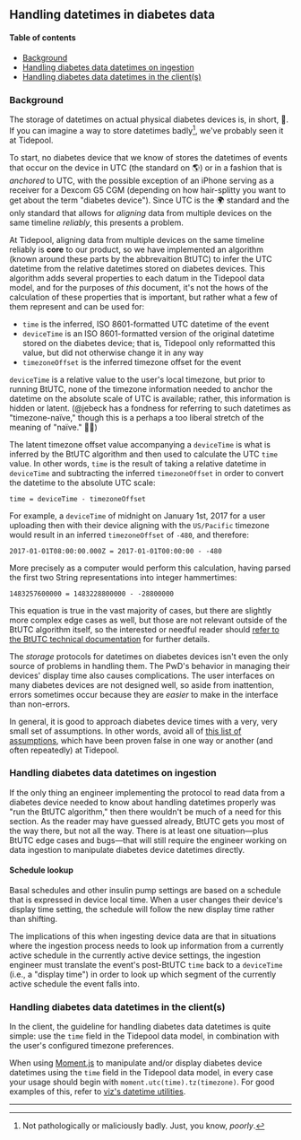 ## Handling datetimes in diabetes data

#### Table of contents

- [Background](#background)
- [Handling diabetes data datetimes on ingestion](#handling-diabetes-data-datetimes-on-ingestion)
- [Handling diabetes data datetimes in the client(s)](#handling-diabetes-data-datetimes-in-the-clients)

### Background

The storage of datetimes on actual physical diabetes devices is, in short, 💩. If you can imagine a way to store datetimes badly[^a], we've probably seen it at Tidepool.

To start, no diabetes device that we know of stores the datetimes of events that occur on the device in UTC (the standard on 🌎) or in a fashion that is *anchored* to UTC, with the possible exception of an iPhone serving as a receiver for a Dexcom G5 CGM (depending on how hair-splitty you want to get about the term "diabetes device"). Since UTC is the 🌍 standard and the only standard that allows for *aligning* data from multiple devices on the same timeline *reliably*, this presents a problem.

At Tidepool, aligning data from multiple devices on the same timeline reliably is **core** to our product, so we have implemented an algorithm (known around these parts by the abbrevaition BtUTC) to infer the UTC datetime from the relative datetimes stored on diabetes devices. This algorithm adds several properties to each datum in the Tidepool data model, and for the purposes of *this* document, it's not the hows of the calculation of these properties that is important, but rather what a few of them represent and can be used for:

- `time` is the inferred, ISO 8601-formatted UTC datetime of the event
- `deviceTime` is an ISO 8601-formatted version of the original datetime stored on the diabetes device; that is, Tidepool only reformatted this value, but did not otherwise change it in any way
- `timezoneOffset` is the inferred timezone offset for the event

`deviceTime` is a relative value to the user's local timezone, but prior to running BtUTC, none of the timezone information needed to anchor the datetime on the absolute scale of UTC is available; rather, this information is hidden or latent. (@jebeck has a fondness for referring to such datetimes as "timezone-naïve," though this is a perhaps a too liberal stretch of the meaning of "naïve." 🤷‍♀️)

The latent timezone offset value accompanying a `deviceTime` is what is inferred by the BtUTC algorithm and then used to calculate the UTC `time` value. In other words, `time` is the result of taking a relative datetime in `deviceTime` and subtracting the inferred `timezoneOffset` in order to convert the datetime to the absolute UTC scale:

```
time = deviceTime - timezoneOffset
```

For example, a `deviceTime` of midnight on January 1st, 2017 for a user uploading then with their device aligning with the `US/Pacific` timezone would result in an inferred `timezoneOffset` of `-480`, and therefore:

```
2017-01-01T08:00:00.000Z = 2017-01-01T00:00:00 - -480
```

More precisely as a computer would perform this calculation, having parsed the first two String representations into integer hammertimes:

```
1483257600000 = 1483228800000 - -28800000
```

This equation is true in the vast majority of cases, but there are slightly more complex edge cases as well, but those are not relevant outside of the BtUTC algorithm itself, so the interested or needful reader should [refer to the BtUTC technical documentation](http://developer.tidepool.org/uploader/docs/BootstrappingToUTC.html 'Bootstrapping to UTC') for further details.

The *storage* protocols for datetimes on diabetes devices isn't even the only source of problems in handling them. The PwD's behavior in managing their devices' display time also causes complications. The user interfaces on many diabetes devices are not designed well, so aside from inattention, errors sometimes occur because they are *easier* to make in the interface than non-errors.

In general, it is good to approach diabetes device times with a very, very small set of assumptions. In other words, avoid all of [this list of assumptions](./falsehoods.md 'Falsehoods Tidepoolers (want to) believe about diabetes device times'), which have been proven false in one way or another (and often repeatedly) at Tidepool.

### Handling diabetes data datetimes on ingestion

If the only thing an engineer implementing the protocol to read data from a diabetes device needed to know about handling datetimes properly was "run the BtUTC algorithm," then there wouldn't be much of a need for this section. As the reader may have guessed already, BtUTC gets you most of the way there, but not all the way. There is at least one situation—plus BtUTC edge cases and bugs—that will still require the engineer working on data ingestion to manipulate diabetes device datetimes directly.

#### Schedule lookup

Basal schedules and other insulin pump settings are based on a schedule that is expressed in device local time. When a user changes their device's display time setting, the schedule will follow the new display time rather than shifting.

The implications of this when ingesting device data are that in situations where the ingestion process needs to look up information from a currently active schedule in the currently active device settings, the ingestion engineer must translate the event's post-BtUTC `time` back to a `deviceTime` (i.e., a "display time") in order to look up which segment of the currently active schedule the event falls into.

### Handling diabetes data datetimes in the client(s)

In the client, the guideline for handling diabetes data datetimes is quite simple: use the `time` field in the Tidepool data model, in combination with the user's configured timezone preferences.

When using [Moment.js](https://momentjs.com/ 'Moment.js') to manipulate and/or display diabetes device datetimes using the `time` field in the Tidepool data model, in every case your usage should begin with `moment.utc(time).tz(timezone)`. For good examples of this, refer to [viz's datetime utilities](https://github.com/tidepool-org/viz/blob/master/src/utils/datetime.js '@tidepool/viz: datetime utilities').


- - - - -

[^a]: Not pathologically or maliciously badly. Just, you know, *poorly*.
